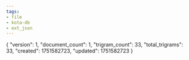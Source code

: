 ```yaml
---
tags:
- file
- kota-db
- ext_json
---
```

{
  "version": 1,
  "document_count": 1,
  "trigram_count": 33,
  "total_trigrams": 33,
  "created": 1751582723,
  "updated": 1751582723
}